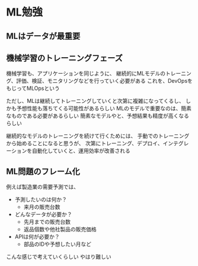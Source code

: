 # ML勉強

## MLはデータが最重要

## 機械学習のトレーニングフェーズ

機械学習も、アプリケーションを同じように、
継続的にMLモデルのトレーニング、評価、検証、モニタリングなどを行っていく必要がある
これを、DevOpsをもじってMLOpsという

ただし、MLは継続してトレーニングしていくと次第に複雑になってくるし、
しかも予想性能も落ちてくる可能性があるらしい
MLのモデルで重要なのは、簡素なものである必要があるらしい
簡素なモデルやと、予想結果も精度が高くなるらしい

継続的なモデルのトレーニングを続けて行くためには、
手動でのトレーニングから始めることになると思うが、
次第にトレーニング、デプロイ、インテグレーションを自動化していくと、運用効率が改善される

## ML問題のフレーム化

例えば製造業の需要予測では、
- 予測したいのは何か？
  - 来月の販売台数
- どんなデータが必要か？
  - 先月までの販売台数
  - 返品個数や他社製品の販売価格
- APIは何が必要か？
  - 部品のIDや予想したい月など

こんな感じで考えていくらしい
やはり難しい